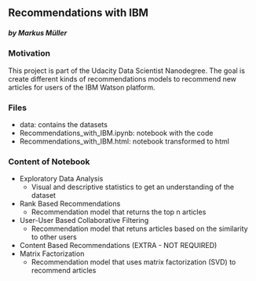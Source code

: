 ## Recommendations with IBM
##### by Markus Müller

### Motivation
This project is part of the Udacity Data Scientist Nanodegree.  The goal is create different kinds of recommendations models to recommend new articles for users of the IBM Watson platform.

### Files
- data: contains the datasets
- Recommendations_with_IBM.ipynb: notebook with the code
- Recommendations_with_IBM.html: notebook transformed to html

### Content of Notebook
- Exploratory Data Analysis
  - Visual and descriptive statistics to get an understanding of the dataset
- Rank Based Recommendations
  - Recommendation model that returns the top n articles
- User-User Based Collaborative Filtering
  - Recommendation model that retuns articles based on the similarity to other users
- Content Based Recommendations (EXTRA - NOT REQUIRED)
- Matrix Factorization
  - Recommendation model that uses matrix factorization (SVD) to recommend articles  
